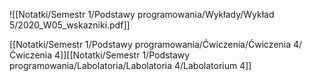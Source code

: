 ![[Notatki/Semestr 1/Podstawy programowania/Wykłady/Wykład 5/2020_W05_wskazniki.pdf]]

[[Notatki/Semestr 1/Podstawy programowania/Ćwiczenia/Ćwiczenia 4/Ćwiczenia 4]][[Notatki/Semestr 1/Podstawy programowania/Labolatoria/Labolatoria 4/Labolatorium 4]]